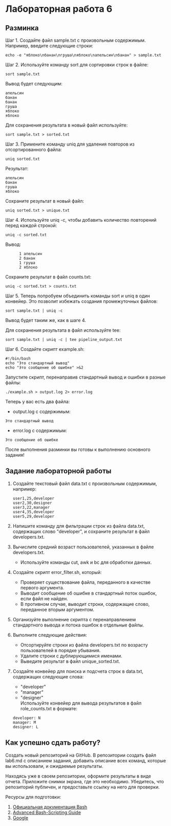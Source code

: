# Лабораторная работа 6
## Разминка

Шаг 1. Создайте файл sample.txt с произвольным содержимым. Например, введите следующие строки:
```
echo -e "яблоко\nбанан\nгруша\nяблоко\nапельсин\nбанан" > sample.txt
```

Шаг 2. Используйте команду sort для сортировки строк в файле:
```
sort sample.txt
```

Вывод будет следующим:
```
апельсин
банан
банан
груша
яблоко
яблоко
```

Для сохранения результата в новый файл используйте:
```
sort sample.txt > sorted.txt
```

Шаг 3. Примените команду uniq для удаления повторов из отсортированного файла:
```
uniq sorted.txt
```

Результат:
```
апельсин
банан
груша
яблоко
```

Сохраните результат в новый файл:
```
uniq sorted.txt > unique.txt
```

Шаг 4. Используйте uniq -c, чтобы добавить количество повторений перед каждой строкой:
```
uniq -c sorted.txt
```

Вывод:
```
      1 апельсин
      2 банан
      1 груша
      2 яблоко
```

Сохраните результат в файл counts.txt:
```
uniq -c sorted.txt > counts.txt
```

Шаг 5. Теперь попробуем объединить команды sort и uniq в один конвейер. Это позволит избежать создания промежуточных файлов:
```
sort sample.txt | uniq -c
```

Вывод будет таким же, как в шаге 4.

Для сохранения результата в файл используйте tee:
```
sort sample.txt | uniq -c | tee pipeline_output.txt
```

Шаг 6. Создайте скрипт example.sh:
```
#!/bin/bash
echo "Это стандартный вывод"
echo "Это сообщение об ошибке" >&2
```

Запустите скрипт, перенаправив стандартный вывод и ошибки в разные файлы:
```
./example.sh > output.log 2> error.log
```

Теперь у вас есть два файла:


- output.log с содержимым:
```
Это стандартный вывод
```

- error.log с содержимым:
```
Это сообщение об ошибке
```

После выполнения разминки вы готовы к выполнению основного задания!
## Задание лабораторной работы


1. Создайте текстовый файл data.txt с произвольным содержимым, например:
   ```
   user1,25,developer
   user2,30,designer
   user3,22,manager
   user4,35,developer
   user5,29,developer
   ```

2. Напишите команду для фильтрации строк из файла data.txt, содержащих слово "developer", и сохраните результат в файл developers.txt.

3. Вычислите средний возраст пользователей, указанных в файле developers.txt.  
   - Используйте команды cut, awk и bc для обработки данных.

4. Создайте скрипт error_filter.sh, который:  
   - Проверяет существование файла, переданного в качестве первого аргумента.  
   - Выводит сообщение об ошибке в стандартный поток ошибок, если файл не найден.  
   - В противном случае, выводит строки, содержащие слово, переданное вторым аргументом.  

5. Организуйте выполнение скрипта с перенаправлением стандартного вывода и потока ошибок в отдельные файлы.

6. Выполните следующие действия:  
   - Отсортируйте строки из файла developers.txt по возрасту пользователей в порядке убывания.  
   - Удалите строки с дублирующимися именами.  
   - Выведите результат в файл unique_sorted.txt.

7. Создайте конвейер для поиска и подсчета строк в data.txt, содержащих следующие слова:  
   - "developer"  
   - "manager"  
   - "designer"  
   Используйте конвейер для вывода результатов в файл role_counts.txt в формате:  
   ```
   developer: N
   manager: M
   designer: L
   ```

## Как успешно сдать работу?
Создать новый репозиторий на GitHub. В репозитории создать файл lab6.md с описанием задания, добавить описание всех команд, которые вы использовали, и ожидаемые результаты. 

Находясь уже в своем репозитории, оформите результаты в виде отчета. Приложите снимки экрана, где это необходимо. Убедитесь, что репозиторий публичен, и предоставьте ссылку на него для проверки.

Ресурсы для подготовки:

1. [Официальная документация Bash](https://www.gnu.org/software/bash/manual/bash.html)
2. [Advanced Bash-Scripting Guide](https://tldp.org/LDP/abs/html/)
3. [Google](https://google.com)
